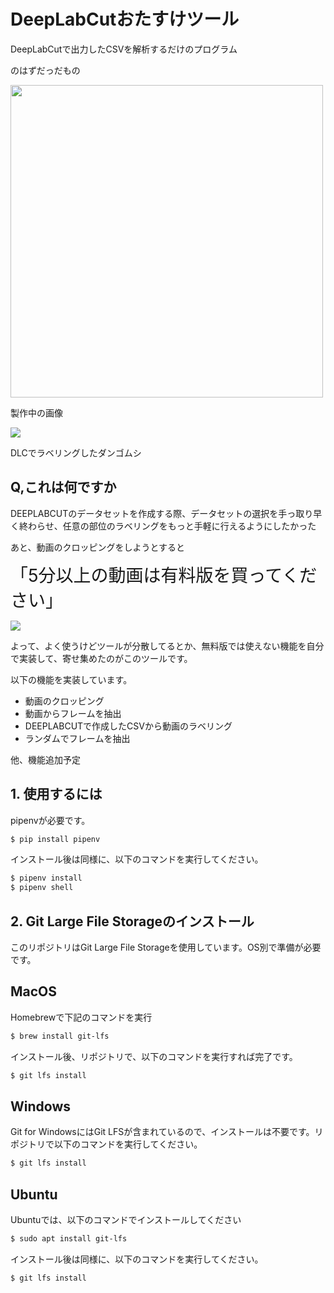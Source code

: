 # DeepLabCutおたすけツール
DeepLabCutで出力したCSVを解析するだけのプログラム

のはずだっだもの

<img src="https://github.com/alrab223/DeepLabCut_Analyzes/blob/make_GUI/static/readme/gui.png" width="500px">

製作中の画像

<img src="https://github.com/alrab223/DeepLabCut_Analyzes/blob/make_GUI/static/readme/angry.png">

DLCでラベリングしたダンゴムシ
## Q,これは何ですか

DEEPLABCUTのデータセットを作成する際、データセットの選択を手っ取り早く終わらせ、任意の部位のラベリングをもっと手軽に行えるようにしたかった

あと、動画のクロッピングをしようとすると

<span style="font-size: 200%;">「5分以上の動画は有料版を買ってください」</span>

<img src="https://github.com/alrab223/DeepLabCut_Analyzes/blob/make_GUI/static/readme/angry.png">

よって、よく使うけどツールが分散してるとか、無料版では使えない機能を自分で実装して、寄せ集めたのがこのツールです。

以下の機能を実装しています。

* 動画のクロッピング
* 動画からフレームを抽出
* DEEPLABCUTで作成したCSVから動画のラベリング
* ランダムでフレームを抽出

他、機能追加予定

## 1. 使用するには
pipenvが必要です。
```sh
$ pip install pipenv
```
インストール後は同様に、以下のコマンドを実行してください。
```sh
$ pipenv install
$ pipenv shell
```

## 2. Git Large File Storageのインストール
このリポジトリはGit Large File Storageを使用しています。OS別で準備が必要です。
## MacOS
Homebrewで下記のコマンドを実行

```sh
$ brew install git-lfs
```
インストール後、リポジトリで、以下のコマンドを実行すれば完了です。
```sh
$ git lfs install
```

## Windows
Git for WindowsにはGit LFSが含まれているので、インストールは不要です。リポジトリで以下のコマンドを実行してください。
```sh
$ git lfs install
```

## Ubuntu
Ubuntuでは、以下のコマンドでインストールしてください
```sh
$ sudo apt install git-lfs
```
インストール後は同様に、以下のコマンドを実行してください。
```sh
$ git lfs install
```